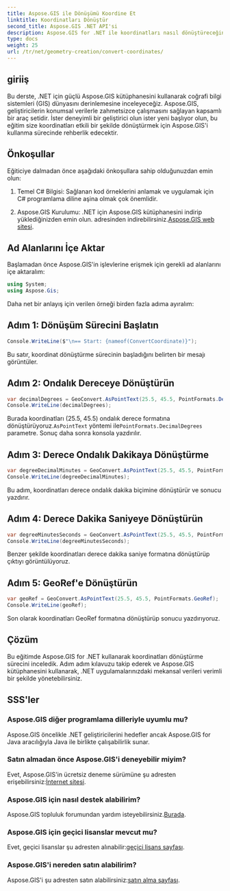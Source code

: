 ```yaml
---
title: Aspose.GIS ile Dönüşümü Koordine Et
linktitle: Koordinatları Dönüştür
second_title: Aspose.GIS .NET API'si
description: Aspose.GIS for .NET ile koordinatları nasıl dönüştüreceğinizi öğrenin. Adım adım kılavuz, ön koşullar ve SSS sağlanmıştır.
type: docs
weight: 25
url: /tr/net/geometry-creation/convert-coordinates/
---
```

## giriiş
Bu derste, .NET için güçlü Aspose.GIS kütüphanesini kullanarak coğrafi bilgi sistemleri (GIS) dünyasını derinlemesine inceleyeceğiz. Aspose.GIS, geliştiricilerin konumsal verilerle zahmetsizce çalışmasını sağlayan kapsamlı bir araç setidir. İster deneyimli bir geliştirici olun ister yeni başlıyor olun, bu eğitim size koordinatları etkili bir şekilde dönüştürmek için Aspose.GIS'i kullanma sürecinde rehberlik edecektir.
## Önkoşullar
Eğiticiye dalmadan önce aşağıdaki önkoşullara sahip olduğunuzdan emin olun:
1. Temel C# Bilgisi: Sağlanan kod örneklerini anlamak ve uygulamak için C# programlama diline aşina olmak çok önemlidir.
  
2.  Aspose.GIS Kurulumu: .NET için Aspose.GIS kütüphanesini indirip yüklediğinizden emin olun. adresinden indirebilirsiniz.[Aspose.GIS web sitesi](https://releases.aspose.com/gis/net/).

## Ad Alanlarını İçe Aktar
Başlamadan önce Aspose.GIS'in işlevlerine erişmek için gerekli ad alanlarını içe aktaralım:
```csharp
using System;
using Aspose.Gis;
```

Daha net bir anlayış için verilen örneği birden fazla adıma ayıralım:
## Adım 1: Dönüşüm Sürecini Başlatın
```csharp
Console.WriteLine($"\n== Start: {nameof(ConvertCoordinate)}");
```
Bu satır, koordinat dönüştürme sürecinin başladığını belirten bir mesajı görüntüler.
## Adım 2: Ondalık Dereceye Dönüştürün
```csharp
var decimalDegrees = GeoConvert.AsPointText(25.5, 45.5, PointFormats.DecimalDegrees);
Console.WriteLine(decimalDegrees);
```
 Burada koordinatları (25.5, 45.5) ondalık derece formatına dönüştürüyoruz.`AsPointText` yöntemi ile`PointFormats.DecimalDegrees` parametre. Sonuç daha sonra konsola yazdırılır.
## Adım 3: Derece Ondalık Dakikaya Dönüştürme
```csharp
var degreeDecimalMinutes = GeoConvert.AsPointText(25.5, 45.5, PointFormats.DegreeDecimalMinutes);
Console.WriteLine(degreeDecimalMinutes);
```
Bu adım, koordinatları derece ondalık dakika biçimine dönüştürür ve sonucu yazdırır.
## Adım 4: Derece Dakika Saniyeye Dönüştürün
```csharp
var degreeMinutesSeconds = GeoConvert.AsPointText(25.5, 45.5, PointFormats.DegreeMinutesSeconds);
Console.WriteLine(degreeMinutesSeconds);
```
Benzer şekilde koordinatları derece dakika saniye formatına dönüştürüp çıktıyı görüntülüyoruz.
## Adım 5: GeoRef'e Dönüştürün
```csharp
var geoRef = GeoConvert.AsPointText(25.5, 45.5, PointFormats.GeoRef);
Console.WriteLine(geoRef);
```
Son olarak koordinatları GeoRef formatına dönüştürüp sonucu yazdırıyoruz.

## Çözüm
Bu eğitimde Aspose.GIS for .NET kullanarak koordinatları dönüştürme sürecini inceledik. Adım adım kılavuzu takip ederek ve Aspose.GIS kütüphanesini kullanarak, .NET uygulamalarınızdaki mekansal verileri verimli bir şekilde yönetebilirsiniz.
## SSS'ler
### Aspose.GIS diğer programlama dilleriyle uyumlu mu?
Aspose.GIS öncelikle .NET geliştiricilerini hedefler ancak Aspose.GIS for Java aracılığıyla Java ile birlikte çalışabilirlik sunar.
### Satın almadan önce Aspose.GIS'i deneyebilir miyim?
 Evet, Aspose.GIS'in ücretsiz deneme sürümüne şu adresten erişebilirsiniz:[İnternet sitesi](https://releases.aspose.com/).
### Aspose.GIS için nasıl destek alabilirim?
 Aspose.GIS topluluk forumundan yardım isteyebilirsiniz.[Burada](https://forum.aspose.com/c/gis/33).
### Aspose.GIS için geçici lisanslar mevcut mu?
 Evet, geçici lisanslar şu adresten alınabilir:[geçici lisans sayfası](https://purchase.aspose.com/temporary-license/).
### Aspose.GIS'i nereden satın alabilirim?
 Aspose.GIS'i şu adresten satın alabilirsiniz:[satın alma sayfası](https://purchase.aspose.com/buy).